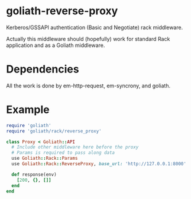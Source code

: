 goliath-reverse-proxy
=====================

Kerberos/GSSAPI authentication (Basic and Negotiate) rack middleware.

Actually this middleware should (hopefully) work for standard Rack
application and as a Goliath middleware.

Dependencies
============
All the work is done by em-http-request, em-syncrony, and goliath.

Example
=======

```ruby
require 'goliath'
require 'goliath/rack/reverse_proxy'

class Proxy < Goliath::API
  # Include other middleware here before the proxy
  # Params is required to pass along data
  use Goliath::Rack::Params
  use Goliath::Rack::ReverseProxy, base_url: 'http://127.0.0.1:8000'

  def response(env)
    [200, {}, []]
  end
end
```

